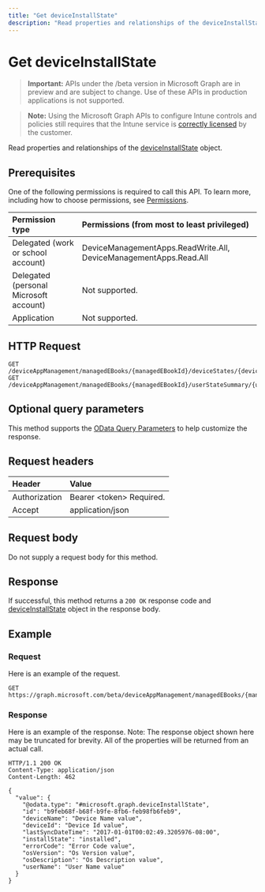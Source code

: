```yaml
---
title: "Get deviceInstallState"
description: "Read properties and relationships of the deviceInstallState object."
---
```


# Get deviceInstallState

> **Important:** APIs under the /beta version in Microsoft Graph are in preview and are subject to change. Use of these APIs in production applications is not supported.

> **Note:** Using the Microsoft Graph APIs to configure Intune controls and policies still requires that the Intune service is [correctly licensed](https://go.microsoft.com/fwlink/?linkid=839381) by the customer.

Read properties and relationships of the [deviceInstallState](../resources/intune-books-deviceinstallstate.md) object.
## Prerequisites
One of the following permissions is required to call this API. To learn more, including how to choose permissions, see [Permissions](/graph/permissions-reference).

|Permission type|Permissions (from most to least privileged)|
|:---|:---|
|Delegated (work or school account)|DeviceManagementApps.ReadWrite.All, DeviceManagementApps.Read.All|
|Delegated (personal Microsoft account)|Not supported.|
|Application|Not supported.|

## HTTP Request
<!-- {
  "blockType": "ignored"
}
-->
``` http
GET /deviceAppManagement/managedEBooks/{managedEBookId}/deviceStates/{deviceInstallStateId}
GET /deviceAppManagement/managedEBooks/{managedEBookId}/userStateSummary/{userInstallStateSummaryId}/deviceStates/{deviceInstallStateId}
```

## Optional query parameters
This method supports the [OData Query Parameters](https://developer.microsoft.com/graph/docs/concepts/query_parameters) to help customize the response.
## Request headers
|Header|Value|
|:---|:---|
|Authorization|Bearer &lt;token&gt; Required.|
|Accept|application/json|

## Request body
Do not supply a request body for this method.

## Response
If successful, this method returns a `200 OK` response code and [deviceInstallState](../resources/intune-books-deviceinstallstate.md) object in the response body.

## Example
### Request
Here is an example of the request.
``` http
GET https://graph.microsoft.com/beta/deviceAppManagement/managedEBooks/{managedEBookId}/deviceStates/{deviceInstallStateId}
```

### Response
Here is an example of the response. Note: The response object shown here may be truncated for brevity. All of the properties will be returned from an actual call.
``` http
HTTP/1.1 200 OK
Content-Type: application/json
Content-Length: 462

{
  "value": {
    "@odata.type": "#microsoft.graph.deviceInstallState",
    "id": "b9feb68f-b68f-b9fe-8fb6-feb98fb6feb9",
    "deviceName": "Device Name value",
    "deviceId": "Device Id value",
    "lastSyncDateTime": "2017-01-01T00:02:49.3205976-08:00",
    "installState": "installed",
    "errorCode": "Error Code value",
    "osVersion": "Os Version value",
    "osDescription": "Os Description value",
    "userName": "User Name value"
  }
}
```





